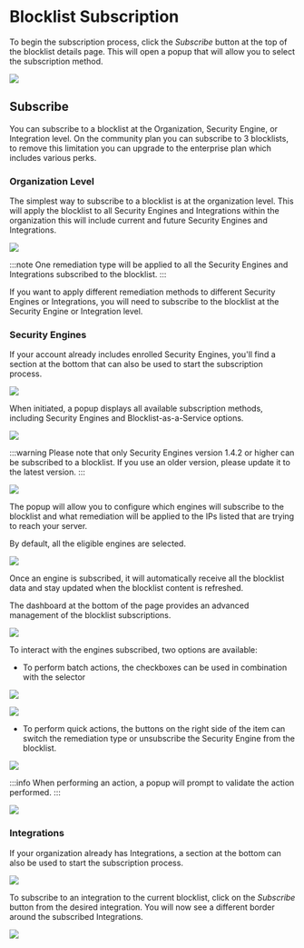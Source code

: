 # Blocklist Subscription

To begin the subscription process, click the _Subscribe_ button at the top of the blocklist details page. This will open a popup that will allow you to select the subscription method.

![](/img/console/blocklists/header_point_subscribe.png)

## Subscribe

You can subscribe to a blocklist at the Organization, Security Engine, or Integration level. On the community plan you can subscribe to 3 blocklists, to remove this limitation you can upgrade to the enterprise plan which includes various perks.

### Organization Level

The simplest way to subscribe to a blocklist is at the organization level. This will apply the blocklist to all Security Engines and Integrations within the organization this will include current and future Security Engines and Integrations.

![](/img/console/blocklists/org_subscribe_popup.png)

:::note
One remediation type will be applied to all the Security Engines and Integrations subscribed to the blocklist.
:::

If you want to apply different remediation methods to different Security Engines or Integrations, you will need to subscribe to the blocklist at the Security Engine or Integration level.

### Security Engines
  
If your account already includes enrolled Security Engines, you'll find a section at the bottom that can also be used to start the subscription process.

![](/img/console/blocklists/se_section_point_subscribe.png)

When initiated, a popup displays all available subscription methods, including Security Engines and Blocklist-as-a-Service options.

![](/img/console/blocklists/subscription_popup.png)

:::warning
Please note that only Security Engines version 1.4.2 or higher can be subscribed to a blocklist. If you use an older version, please update it to the latest version.
:::

![](/img/console/blocklists/subscription_lapi_error.png)
  
The popup will allow you to configure which engines will subscribe to the blocklist and what remediation will be applied to the IPs listed that are trying to reach your server.

By default, all the eligible engines are selected.

![](/img/console/blocklists/subscription_popup_point_valid.png)

Once an engine is subscribed, it will automatically receive all the blocklist data and stay updated when the blocklist content is refreshed.

The dashboard at the bottom of the page provides an advanced management of the blocklist subscriptions.

![](/img/console/blocklists/subscribed_engine_section.png)

To interact with the engines subscribed, two options are available:

* To perform batch actions, the checkboxes can be used in combination with the selector

![](/img/console/blocklists/se_section_point_actions.png)

![](/img/console/blocklists/se_section_action_list.png)

* To perform quick actions, the buttons on the right side of the item can switch the remediation type or unsubscribe the Security Engine from the blocklist.

![](/img/console/blocklists/se_section_point_unsubscribe.png)

:::info
When performing an action, a popup will prompt to validate the action performed.
:::

![](/img/console/blocklists/remediation_popup.png)

### Integrations

If your organization already has Integrations, a section at the bottom can also be used to start the subscription process.

![](/img/console/blocklists/integrations/subscriptions.png)

To subscribe to an integration to the current blocklist, click on the _Subscribe_ button from the desired integration.
You will now see a different border around the subscribed Integrations.

![](/img/console/blocklists/integrations/subscribed.png)
